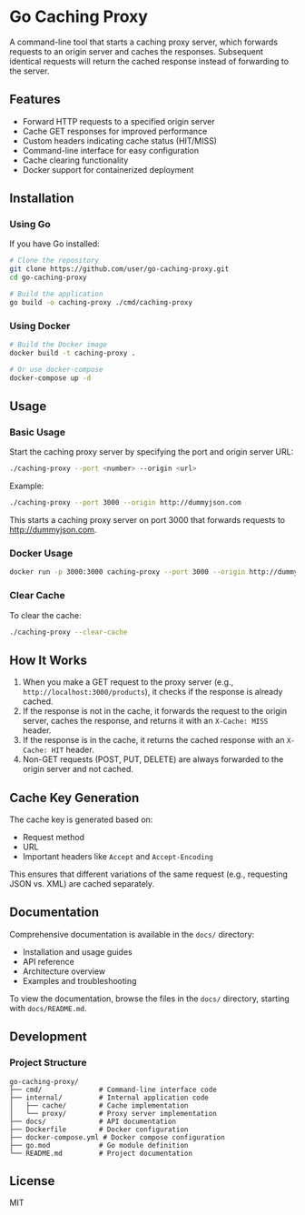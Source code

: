 # Go Caching Proxy

A command-line tool that starts a caching proxy server, which forwards requests to an origin server and caches the responses. Subsequent identical requests will return the cached response instead of forwarding to the server.

## Features

- Forward HTTP requests to a specified origin server
- Cache GET responses for improved performance
- Custom headers indicating cache status (HIT/MISS)
- Command-line interface for easy configuration
- Cache clearing functionality
- Docker support for containerized deployment

## Installation

### Using Go

If you have Go installed:

```bash
# Clone the repository
git clone https://github.com/user/go-caching-proxy.git
cd go-caching-proxy

# Build the application
go build -o caching-proxy ./cmd/caching-proxy
```

### Using Docker

```bash
# Build the Docker image
docker build -t caching-proxy .

# Or use docker-compose
docker-compose up -d
```

## Usage

### Basic Usage

Start the caching proxy server by specifying the port and origin server URL:

```bash
./caching-proxy --port <number> --origin <url>
```

Example:

```bash
./caching-proxy --port 3000 --origin http://dummyjson.com
```

This starts a caching proxy server on port 3000 that forwards requests to http://dummyjson.com.

### Docker Usage

```bash
docker run -p 3000:3000 caching-proxy --port 3000 --origin http://dummyjson.com
```

### Clear Cache

To clear the cache:

```bash
./caching-proxy --clear-cache
```

## How It Works

1. When you make a GET request to the proxy server (e.g., `http://localhost:3000/products`), it checks if the response is already cached.
2. If the response is not in the cache, it forwards the request to the origin server, caches the response, and returns it with an `X-Cache: MISS` header.
3. If the response is in the cache, it returns the cached response with an `X-Cache: HIT` header.
4. Non-GET requests (POST, PUT, DELETE) are always forwarded to the origin server and not cached.

## Cache Key Generation

The cache key is generated based on:
- Request method
- URL
- Important headers like `Accept` and `Accept-Encoding`

This ensures that different variations of the same request (e.g., requesting JSON vs. XML) are cached separately.

## Documentation

Comprehensive documentation is available in the `docs/` directory:

- Installation and usage guides
- API reference
- Architecture overview
- Examples and troubleshooting

To view the documentation, browse the files in the `docs/` directory, starting with `docs/README.md`.

## Development

### Project Structure

```
go-caching-proxy/
├── cmd/              # Command-line interface code
├── internal/         # Internal application code
│   ├── cache/        # Cache implementation
│   └── proxy/        # Proxy server implementation
├── docs/             # API documentation
├── Dockerfile        # Docker configuration
├── docker-compose.yml # Docker compose configuration
├── go.mod            # Go module definition
└── README.md         # Project documentation
```

## License

MIT
